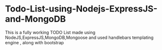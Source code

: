 # Todo-List-using-Nodejs-ExpressJS-and-MongoDB
This is a fully working TODO List made using NodeJS,ExpressJS,MongoDB,Mongoose and used handlebars templating engine , along with bootstrap
